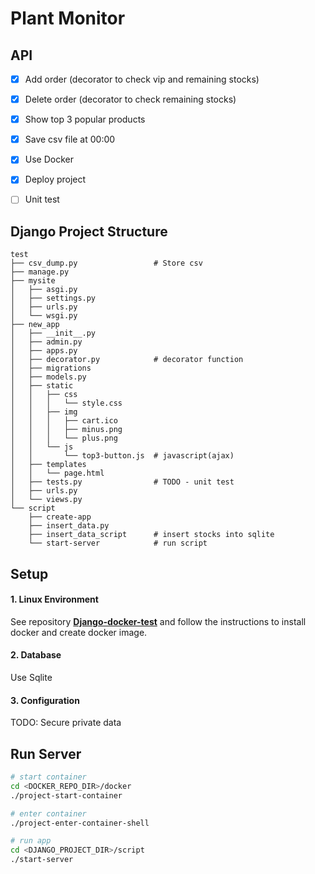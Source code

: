 # Plant Monitor

## API
- [x] Add order (decorator to check vip and remaining stocks) 
- [x] Delete order (decorator to check remaining stocks)
- [x] Show top 3 popular products
- [x] Save csv file at 00:00
- [x] Use Docker
- [x] Deploy project
- [ ] Unit test


## Django Project Structure
```
test
├── csv_dump.py                 # Store csv
├── manage.py
├── mysite
│   ├── asgi.py
│   ├── settings.py
│   ├── urls.py
│   └── wsgi.py
├── new_app
│   ├── __init__.py
│   ├── admin.py
│   ├── apps.py
│   ├── decorator.py            # decorator function
│   ├── migrations
│   ├── models.py
│   ├── static
│   │   ├── css
│   │   │   └── style.css
│   │   ├── img
│   │   │   ├── cart.ico
│   │   │   ├── minus.png
│   │   │   └── plus.png
│   │   └── js
│   │       └── top3-button.js  # javascript(ajax) 
│   ├── templates
│   │   └── page.html
│   ├── tests.py                # TODO - unit test
│   ├── urls.py
│   └── views.py    
└── script
    ├── create-app
    ├── insert_data.py
    ├── insert_data_script      # insert stocks into sqlite
    └── start-server            # run script

```

## Setup
#### 1. Linux Environment
See repository **[Django-docker-test](https://github.com/ArthurWuTW/test-docker)** and follow the instructions to install docker and create docker image.

#### 2. Database
Use Sqlite

#### 3. Configuration
TODO: Secure private data

## Run Server
```sh
# start container
cd <DOCKER_REPO_DIR>/docker
./project-start-container

# enter container
./project-enter-container-shell

# run app
cd <DJANGO_PROJECT_DIR>/script
./start-server
```
